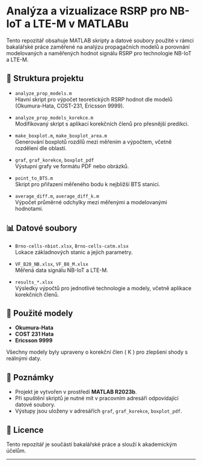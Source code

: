 # Analýza a vizualizace RSRP pro NB-IoT a LTE-M v MATLABu

Tento repozitář obsahuje MATLAB skripty a datové soubory použité v rámci bakalářské práce zaměřené na analýzu propagačních modelů a porovnání modelovaných a naměřených hodnot signálu RSRP pro technologie NB-IoT a LTE-M.

## 📂 Struktura projektu

- `analyze_prop_models.m`  
  Hlavní skript pro výpočet teoretických RSRP hodnot dle modelů (Okumura-Hata, COST-231, Ericsson 9999).

- `analyze_prop_models_korekce.m`  
  Modifikovaný skript s aplikací korekčních členů pro přesnější predikci.

- `make_boxplot.m`, `make_boxplot_area.m`  
  Generování boxplotů rozdílů mezi měřením a výpočtem, včetně rozdělení dle oblastí.

- `graf`, `graf_korekce`, `boxplot_pdf`  
  Výstupní grafy ve formátu PDF nebo obrázků.

- `point_to_BTS.m`  
  Skript pro přiřazení měřeného bodu k nejbližší BTS stanici.

- `average_diff.m`, `average_diff_k.m`  
  Výpočet průměrné odchylky mezi měřenými a modelovanými hodnotami.

## 📊 Datové soubory

- `Brno-cells-nbiot.xlsx`, `Brno-cells-catm.xlsx`  
  Lokace základnových stanic a jejich parametry.

- `VF_B20_NB.xlsx`, `VF_B8_M.xlsx`  
  Měřená data signálu NB-IoT a LTE-M.

- `results_*.xlsx`  
  Výsledky výpočtů pro jednotlivé technologie a modely, včetně aplikace korekčních členů.

## 🧪 Použité modely

- **Okumura-Hata**
- **COST 231 Hata**
- **Ericsson 9999**

Všechny modely byly upraveny o korekční člen \( K \) pro zlepšení shody s reálnými daty.

## 📌 Poznámky

- Projekt je vytvořen v prostředí **MATLAB R2023b**.
- Při spuštění skriptů je nutné mít v pracovním adresáři odpovídající datové soubory.
- Výstupy jsou uloženy v adresářích `graf`, `graf_korekce`, `boxplot_pdf`.

## 📄 Licence

Tento repozitář je součástí bakalářské práce a slouží k akademickým účelům.

---

